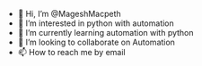 - 👋 Hi, I’m @MageshMacpeth
- 👀 I’m interested in python with automation
- 🌱 I’m currently learning automation with python
- 💞️ I’m looking to collaborate on Automation
- 📫 How to reach me by email

<!---
MageshMacpeth/MageshMacpeth is a ✨ special ✨ repository because its `README.md` (this file) appears on your GitHub profile.
You can click the Preview link to take a look at your changes.
--->
